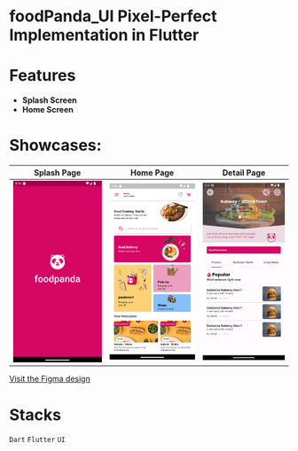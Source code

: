 # foodPanda_UI Pixel-Perfect Implementation in Flutter

# Features
- **Splash Screen**
- **Home Screen**

# Showcases:


| Splash Page                                                      | Home Page                                                      |  Detail Page                                                      |
|:------------------------------------------------------------:|:------------------------------------------------------------:|:------------------------------------------------------------:|
| ![Image 1](https://github.com/bilalktk/foodPanda_UI/blob/master/assets/images/splashScreen.png) | ![Image 2](https://github.com/bilalktk/foodPanda_UI/blob/master/assets/images/homeScreen.png)|  ![Image 3](https://github.com/bilalktk/foodPanda_UI/blob/master/assets/images/orderScreen.png)|

[Visit the Figma design](https://www.figma.com/file/drkfzS8CGQiIrhyA4s2m82/Foodpanda-UI-(Community)?type=design&node-id=3-5&mode=design&t=Zs1qAKg9dCMdWETG-0)

# Stacks

`Dart`   `Flutter`   `UI`
